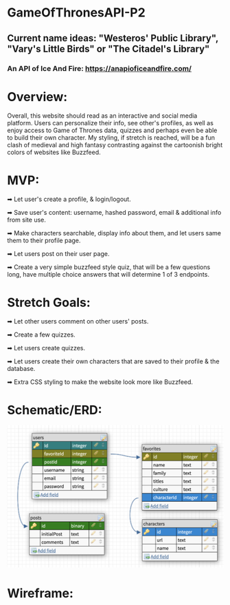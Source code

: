 # GameOfThronesAPI-P2

## Current name ideas: "Westeros' Public Library", "Vary's Little Birds" or "The Citadel's Library"

### An API of Ice And Fire: https://anapioficeandfire.com/

# Overview:

Overall, this website should read as an interactive and social media platform. Users can personalize their info, see other's profiles, as well as enjoy access to Game of Thrones data, quizzes and perhaps even be able to build their own character. My styling, if stretch is reached, will be a fun clash of medieval and high fantasy contrasting against the cartoonish bright colors of websites like Buzzfeed.

# MVP:

➡ Let user's create a profile, & login/logout.

➡ Save user's content: username, hashed password, email & additional info from site use.

➡ Make characters searchable, display info about them, and let users same them to their profile page.

➡ Let users post on their user page.

➡ Create a very simple buzzfeed style quiz, that will be a few questions long, have multiple choice answers that will determine 1 of 3 endpoints.

# Stretch Goals:

➡ Let other users comment on other users' posts.

➡ Create a few quizzes.

➡ Let users create quizzes.

➡ Let users create their own characters that are saved to their profile & the database.

➡ Extra CSS styling to make the website look more like Buzzfeed.

# Schematic/ERD:

![schema](/images/schema1.png)

# Wireframe:

